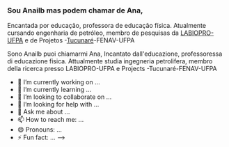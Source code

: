 ### Sou Anailb mas podem chamar de Ana,
Encantada por educação, professora de educação física. Atualmente cursando engenharia de petróleo, membro de pesquisas da [LABIOPRO-UFPA]() e de Projetos -[Tucunaré]()-FENAV-UFPA

Sono Anailb puoi chiamarmi Ana,
Incantato dall'educazione, professoressa di educazione fisica. Attualmente studia ingegneria petrolifera, membro della ricerca presso LABIOPRO-UFPA e Projects -Tucunaré-FENAV-UFPA


- 🔭 I’m currently working on ...
- 🌱 I’m currently learning ...
- 👯 I’m looking to collaborate on ...
- 🤔 I’m looking for help with ...
- 💬 Ask me about ...
- 📫 How to reach me: ...
- 😄 Pronouns: ...
- ⚡ Fun fact: ...
-->
